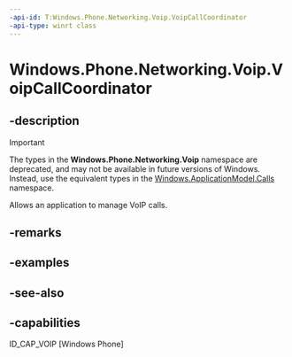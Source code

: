 ```yaml
---
-api-id: T:Windows.Phone.Networking.Voip.VoipCallCoordinator
-api-type: winrt class
---
```


<!-- Class syntax.
public class VoipCallCoordinator : Windows.Phone.Networking.Voip.IVoipCallCoordinator, Windows.Phone.Networking.Voip.IVoipCallCoordinatorWithAppDeterminedUpgrade, Windows.Phone.Networking.Voip.IVoipCallCoordinatorWithUpgrade, Windows.Phone.Networking.Voip.IVoipOperationsManager
-->

# Windows.Phone.Networking.Voip.VoipCallCoordinator

## -description

> [!IMPORTANT]
> The types in the **Windows.Phone.Networking.Voip** namespace are deprecated, and may not be available in future versions of Windows. Instead, use the equivalent types in the [Windows.ApplicationModel.Calls](/uwp/api/windows.applicationmodel.calls) namespace.

Allows an application to manage VoIP calls.

## -remarks

## -examples

## -see-also

## -capabilities
ID_CAP_VOIP [Windows Phone]
